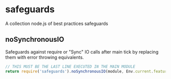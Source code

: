 safeguards
==========

A collection node.js of best practices safeguards

## noSynchronousIO
Safeguards against require or "Sync" IO calls after main tick by replacing them with error throwing equivalents.
```javascript
// THIS MUST BE THE LAST LINE EXECUTED IN THE MAIN MODULE
return require('safeguards').noSynchronousIO(module, Env.current.featureFlags.noSyncAfterStartup);
```
